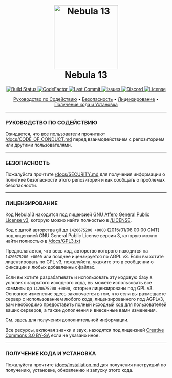 <h1 align="center">
  <br>
  <a href="https://github.com/NebulaSS13/Nebula"><img src="https://avatars1.githubusercontent.com/u/61128341" alt="Nebula 13" width="200"></a>
  <br>
  Nebula 13
  <br>
</h1>

<p align="center">
  <a href="https://github.com/Project-Starlight/Nebula">
    <img src="https://github.com/Project-Starlight/Nebula/workflows/Run%20Tests/badge.svg"
         alt="Build Status">
  </a>
  <a href="https://www.codefactor.io/repository/github/Project-Starlight/Nebula">
    <img src="https://www.codefactor.io/repository/github/Project-Starlight/Nebula/badge"
         alt="CodeFactor">
  </a>
  <a href="https://github.com/Project-Starlight/Nebula/commits/dev">
    <img src="https://img.shields.io/github/last-commit/Project-Starlight/Nebula"
         alt="Last Commit">
  </a>
  <a href="https://github.com/Project-Starlight/Nebula/issues">
    <img src="https://img.shields.io/github/issues/Project-Starlight/Nebula"
         alt="Issues">
  </a>
  <a href="https://discord.gg/MZDPfeqUKY">
    <img src="https://img.shields.io/discord/684286008384159766?style=plastic"
         alt="Discord">
  </a>
  <a href="https://github.com/Project-Starlight/Nebula/blob/dev/LICENSE">
    <img src="https://img.shields.io/github/license/Project-Starlight/Nebula"
         alt="License">
  </a>
</p>

<p align="center">
  <a href="#руководство-по-содействию">Руководство по Содействию</a> •
  <a href="#безопасность">Безопасность</a> •
  <a href="#лицензирование">Лицензирование</a> •
  <a href="#получение-кода-и-установка">Получение кода и Установка</a>
</p>

---

### РУКОВОДСТВО ПО СОДЕЙСТВИЮ

Ожидается, что все пользователи прочитают [/docs/CODE_OF_CONDUCT.md](/docs/CODE_OF_CONDUCT.md) перед взаимодействием с репозиторием или другими пользователями.

---

### БЕЗОПАСНОСТЬ

Пожалуйста прочтите [/docs/SECURITY.md](/docs/SECURITY.md) для получения информации о политике безопасности этого репозитория и как сообщать о проблемах безопасности.

---

### ЛИЦЕНЗИРОВАНИЕ

Код Nebula13 находится под лицензией [GNU Affero General Public License v3](http://www.gnu.org/licenses/agpl.html), которую можно найти полностью в [/LICENSE](/LICENSE).

Код с датой авторства git до `1420675200 +0000` (2015/01/08 00:00 GMT) под лицензией GNU General Public License версии 3, которую можно найти полностью в [/docs/GPL3.txt](/docs/GPL3.txt)

Предполагается, что весь код, авторство которого находится на `1420675200 +0000` или позднее ицензируется по AGPL v3. Если вы хотите лицензировать по GPL v3, пожалуйста, укажите это в сообщении о фиксации и любых добавленных файлах.

Если вы хотите разрабатывать и использовать эту кодовую базу в условиях закрытого исходного кода, вы можете использовать все коммиты до `1420675200 +0000`, которые лицензированы под GPL v3. Основное изменение здесь заключается в том, что если вы размещаете сервер с использованием любого кода, лицензированного под AGPLv3, вам необходимо предоставить полный исходный код для пользователей ваших серверов, а также дополнения и внесенные вами изменения.

См. [здесь](https://www.gnu.org/licenses/why-affero-gpl.html) для получения дополнительной информации.

Все ресурсы, включая значки и звук, находятся под лицензией [Creative Commons 3.0 BY-SA](http://creativecommons.org/licenses/by-sa/3.0/) если не указано иное.

---

### ПОЛУЧЕНИЕ КОДА И УСТАНОВКА

Пожалуйста прочтите [/docs/installation.md](/docs/installation.md) для получения инструкций по получению, установке, обновлению и запуску этого кода.
